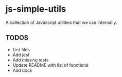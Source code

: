 # js-simple-utils

A collection of Javascript utilities that we use internally.

## TODOS

- Lint files
- Add jest
- Add missing tests
- Update README with list of functions
- Add docs
